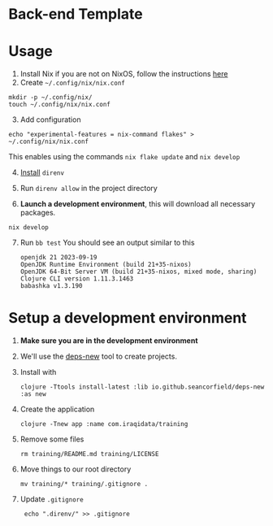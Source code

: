 # Back-end Template

# Usage

1. Install Nix if you are not on NixOS, follow the instructions [here](https://nixos.org/download/)
2. Create `~/.config/nix/nix.conf`
  ``` shell
  mkdir -p ~/.config/nix/
  touch ~/.config/nix/nix.conf
  ```
3. Add configuration
  ``` shell
  echo "experimental-features = nix-command flakes" > ~/.config/nix/nix.conf
  ```
  This enables using the commands `nix flake update` and `nix develop`

4. [Install](https://direnv.net/docs/installation.html) `direnv`

5. Run `direnv allow` in the project directory

6. **Launch a development environment**, this will download all necessary packages.
  ``` shell
  nix develop
  ```

7. Run `bb test`
   You should see an output similar to this
   ```
   openjdk 21 2023-09-19
   OpenJDK Runtime Environment (build 21+35-nixos)
   OpenJDK 64-Bit Server VM (build 21+35-nixos, mixed mode, sharing)
   Clojure CLI version 1.11.3.1463
   babashka v1.3.190
   ```

# Setup a development environment

1. **Make sure you are in the development environment**

2. We'll use the [deps-new](https://github.com/seancorfield/deps-new) tool
   to create projects.

3. Install with
   ``` shell
   clojure -Ttools install-latest :lib io.github.seancorfield/deps-new :as new
   ```

4. Create the application
   ``` shell
   clojure -Tnew app :name com.iraqidata/training
   ```

5. Remove some files
   ``` shell
   rm training/README.md training/LICENSE
   ```

6. Move things to our root directory
   ``` shell
   mv training/* training/.gitignore .
   ```
7. Update `.gitignore`
   ```shell
    echo ".direnv/" >> .gitignore
   ```
